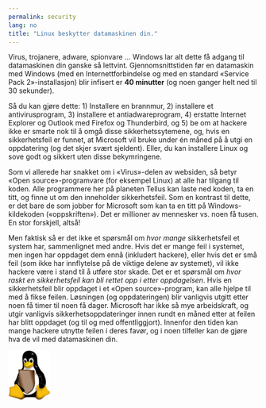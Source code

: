 ```yaml
---
permalink: security
lang: no
title: "Linux beskytter datamaskinen din."
---
```


Virus, trojanere, adware, spionvare … Windows lar alt dette få adgang til datamaskinen din ganske så lettvint. Gjennomsnittstiden før en datamaskin med Windows (med en Internettforbindelse og med en standard «Service Pack 2»-installasjon) blir infisert er <b>40 minutter</b> (og noen ganger helt ned til 30 sekunder).

Så du kan gjøre dette: 1) Installere en brannmur, 2) installere et antivirusprogram, 3) installere et antiadwareprogram, 4) erstatte Internet Explorer og Outlook med Firefox og Thunderbird, og 5) be om at hackere ikke er smarte nok til å omgå disse sikkerhetssytemene, og, hvis en sikkerhetsfeil er funnet, at Microsoft vil bruke under én måned på å utgi en oppdatering (og det skjer svært sjeldent). Eller, du kan installere Linux og sove godt og sikkert uten disse bekymringene.

Som vi allerede har snakket om i «Virus»-delen av websiden, så betyr «Open source»-programvare (for eksempel Linux) at alle har tilgang til koden. Alle programmere her på planeten Tellus kan laste ned koden, ta en titt, og finne ut om den inneholder sikkerhetsfeil. Som en kontrast til dette, er det bare de som jobber for Microsoft som kan ta en titt på Windows-kildekoden («oppskriften»). Det er millioner av mennesker vs. noen få tusen. En stor forskjell, altså!

Men faktisk så er det ikke et spørsmål om <i>hvor mange</i> sikkerhetsfeil et system har, sammenlignet med andre. Hvis det er mange feil i systemet, men ingen har oppdaget dem ennå (inkludert hackere), eller hvis det er små feil (som ikke har innflytelse på de viktige delene av systemet), vil ikke hackere være i stand til å utføre stor skade. Det er et spørsmål om <i>hvor raskt en sikkerhetsfeil kan bli rettet opp i etter oppdagelsen</i>. Hvis en sikkerhetsfeil blir oppdaget i et «Open source»-program, kan alle hjelpe til med å fikse feilen. Løsningen (og oppdateringen) blir vanligvis utgitt etter noen få timer til noen få dager. Microsoft har ikke så mye arbeidskraft, og utgir vanligvis sikkerhetsoppdateringer innen rundt en måned etter at feilen har blitt oppdaget (og til og med offentliggjort). Innenfor den tiden kan mange hackere utnytte feilen i deres favør, og i noen tilfeller kan de gjøre hva de vil med datamaskinen din.

<img src="/img/security_thumb.png" />




